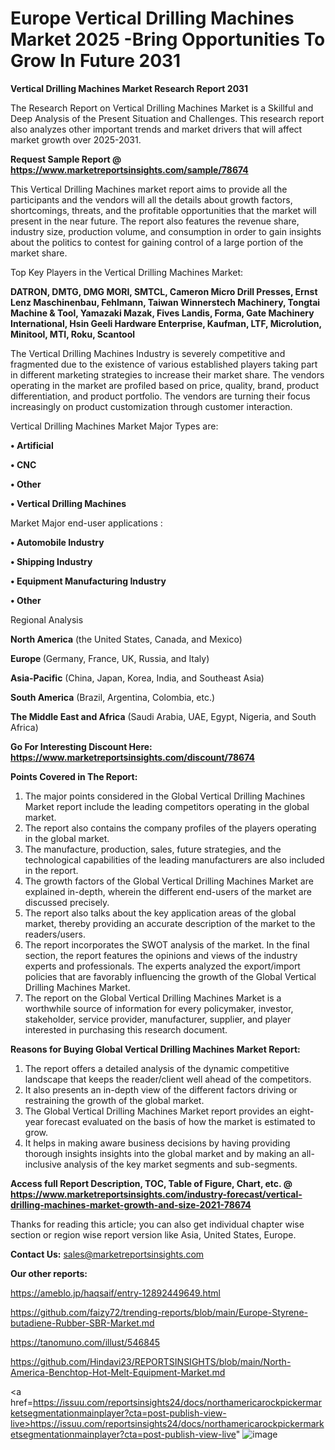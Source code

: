 # Europe Vertical Drilling Machines Market 2025 -Bring Opportunities To Grow In Future 2031

<strong>Vertical Drilling Machines Market Research Report 2031</strong>

The Research Report on Vertical Drilling Machines Market is a Skillful and Deep Analysis of the Present Situation and Challenges. This research report also analyzes other important trends and market drivers that will affect market growth over 2025-2031.

<strong>Request Sample Report @ <a href=https://www.marketreportsinsights.com/sample/78674>https://www.marketreportsinsights.com/sample/78674</a></strong>

This Vertical Drilling Machines market report aims to provide all the participants and the vendors will all the details about growth factors, shortcomings, threats, and the profitable opportunities that the market will present in the near future. The report also features the revenue share, industry size, production volume, and consumption in order to gain insights about the politics to contest for gaining control of a large portion of the market share.

Top Key Players in the Vertical Drilling Machines Market:

<strong>DATRON, DMTG, DMG MORI, SMTCL, Cameron Micro Drill Presses, Ernst Lenz Maschinenbau, Fehlmann, Taiwan Winnerstech Machinery, Tongtai Machine & Tool, Yamazaki Mazak, Fives Landis, Forma, Gate Machinery International, Hsin Geeli Hardware Enterprise, Kaufman, LTF, Microlution, Minitool, MTI, Roku, Scantool</strong>

The Vertical Drilling Machines Industry is severely competitive and fragmented due to the existence of various established players taking part in different marketing strategies to increase their market share. The vendors operating in the market are profiled based on price, quality, brand, product differentiation, and product portfolio. The vendors are turning their focus increasingly on product customization through customer interaction.

Vertical Drilling Machines Market Major Types are:

<strong>• Artificial

• CNC

• Other

• Vertical Drilling Machines</strong>

Market Major end-user applications :

<strong>• Automobile Industry

• Shipping Industry

• Equipment Manufacturing Industry

• Other</strong>

Regional Analysis

</u><strong><b>North America</b></strong> (the United States, Canada, and Mexico)

<strong><b>Europe </b></strong>(Germany, France, UK, Russia, and Italy)

<strong><b>Asia-Pacific</b></strong> (China, Japan, Korea, India, and Southeast Asia)

<strong><b>South America</b></strong> (Brazil, Argentina, Colombia, etc.)

<strong><b>The Middle East and Africa</b></strong> (Saudi Arabia, UAE, Egypt, Nigeria, and South Africa)

<strong>Go For Interesting Discount Here: <a href=https://www.marketreportsinsights.com/discount/78674>https://www.marketreportsinsights.com/discount/78674</a></strong>

<strong>Points Covered in The Report:</strong>
<ol>
  <li>The major points considered in the Global Vertical Drilling Machines Market report include the leading competitors operating in the global market.</li>
  <li>The report also contains the company profiles of the players operating in the global market.</li>
  <li>The manufacture, production, sales, future strategies, and the technological capabilities of the leading manufacturers are also included in the report.</li>
  <li>The growth factors of the Global Vertical Drilling Machines Market are explained in-depth, wherein the different end-users of the market are discussed precisely.</li>
  <li>The report also talks about the key application areas of the global market, thereby providing an accurate description of the market to the readers/users.</li>
  <li>The report incorporates the SWOT analysis of the market. In the final section, the report features the opinions and views of the industry experts and professionals. The experts analyzed the export/import policies that are favorably influencing the growth of the Global Vertical Drilling Machines Market.</li>
  <li>The report on the Global Vertical Drilling Machines Market is a worthwhile source of information for every policymaker, investor, stakeholder, service provider, manufacturer, supplier, and player interested in purchasing this research document.</li>
</ol>
<strong>Reasons for Buying Global Vertical Drilling Machines Market Report:</strong>

<ol>
  <li>The report offers a detailed analysis of the dynamic competitive landscape that keeps the reader/client well ahead of the competitors.</li>
  <li>It also presents an in-depth view of the different factors driving or restraining the growth of the global market.</li>
  <li>The Global Vertical Drilling Machines Market report provides an eight-year forecast evaluated on the basis of how the market is estimated to grow.</li>
  <li>It helps in making aware business decisions by having providing thorough insights insights into the global market and by making an all-inclusive analysis of the key market segments and sub-segments.</li>
</ol>
<strong>Access full Report Description, TOC, Table of Figure, Chart, etc. @ <a href=https://www.marketreportsinsights.com/industry-forecast/vertical-drilling-machines-market-growth-and-size-2021-78674>https://www.marketreportsinsights.com/industry-forecast/vertical-drilling-machines-market-growth-and-size-2021-78674</a></strong>


Thanks for reading this article; you can also get individual chapter wise section or region wise report version like Asia, United States, Europe.

<strong>Contact Us:</strong>
sales@marketreportsinsights.com

<strong>Our other reports:</strong>

<a href=https://ameblo.jp/haqsaif/entry-12892449649.html>https://ameblo.jp/haqsaif/entry-12892449649.html</a>

<a href=https://github.com/faizy72/trending-reports/blob/main/Europe-Styrene-butadiene-Rubber-SBR-Market.md>https://github.com/faizy72/trending-reports/blob/main/Europe-Styrene-butadiene-Rubber-SBR-Market.md</a>

<a href=https://tanomuno.com/illust/546845>https://tanomuno.com/illust/546845</a>

<a href=https://github.com/Hindavi23/REPORTSINSIGHTS/blob/main/North-America-Benchtop-Hot-Melt-Equipment-Market.md>https://github.com/Hindavi23/REPORTSINSIGHTS/blob/main/North-America-Benchtop-Hot-Melt-Equipment-Market.md</a>

<a href=https://issuu.com/reportsinsights24/docs/northamericarockpickermarketsegmentationmainplayer?cta=post-publish-view-live>https://issuu.com/reportsinsights24/docs/northamericarockpickermarketsegmentationmainplayer?cta=post-publish-view-live</a>"
![image](https://github.com/user-attachments/assets/f0c04421-4878-47ae-ada0-6e1cadd493f4)
